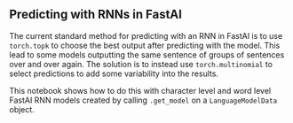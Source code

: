 ## Predicting with RNNs in FastAI

The current standard method for predicting with an RNN in FastAI is to use `torch.topk` to choose the best output after predicting 
with the model. This lead to some models outputting the same sentence of groups of sentences over and over again. The solution is to 
instead use `torch.multinomial` to select predictions to add some variability into the results.

This notebook shows how to do this with character level and word level FastAI RNN models created by calling `.get_model` on a 
`LanguageModelData ` object.
